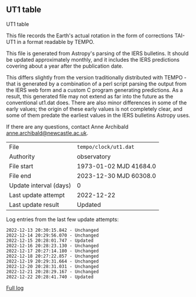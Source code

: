 
## UT1 table

UT1 table

This file records the Earth's actual rotation in the form of
corrections TAI-UT1 in a format readable by TEMPO.

This file is generated from Astropy's parsing of the IERS
bulletins. It should be updated approximately monthly, and it
includes the IERS predictions covering about a year after the
publication date.

This differs slightly from the version traditionally distributed
with TEMPO - that is generated by a combination of a perl script
parsing the output from the IERS web form and a custom C program
generating predictions. As a result, this generated file may not
extend as far into the future as the conventional ut1.dat does.
There are also minor differences in some of the early values; the
origin of these early values is not completely clear, and some of
them predate the earliest values in the IERS bulletins Astropy uses.

If there are any questions, contact Anne Archibald
<anne.archibald@newcastle.ac.uk>.

|     |     |
|:--- |:--- |
| File | `tempo/clock/ut1.dat` |
| Authority | observatory |
| File start | 1973-01-02 MJD 41684.0 |
| File end | 2023-12-30 MJD 60308.0 |
| Update interval (days) | 0 |
| Last update attempt | 2022-12-22 |
| Last update result | Updated |

Log entries from the last few update attempts:
```
2022-12-13 20:30:15.842 - Unchanged
2022-12-14 20:29:56.070 - Unchanged
2022-12-15 20:28:01.747 - Updated
2022-12-16 20:28:23.130 - Unchanged
2022-12-17 20:27:14.180 - Unchanged
2022-12-18 20:27:22.857 - Unchanged
2022-12-19 20:29:31.664 - Unchanged
2022-12-20 20:28:31.031 - Unchanged
2022-12-21 20:28:29.167 - Unchanged
2022-12-22 20:28:41.740 - Updated
```
[Full log](https://raw.githubusercontent.com/ipta/pulsar-clock-corrections/main/log/tempo/clock/ut1.dat.log)
